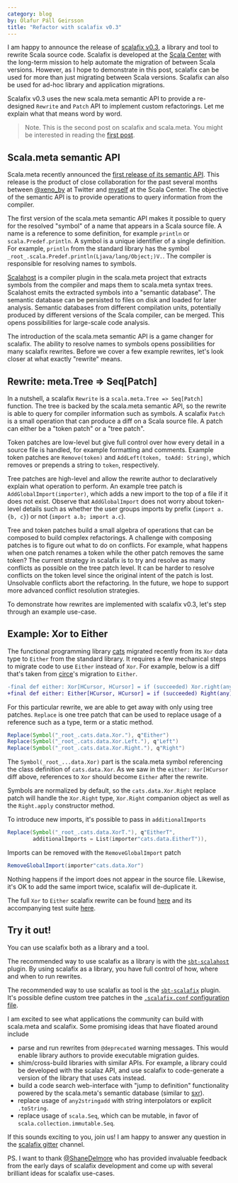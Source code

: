 ```yaml
---
category: blog
by: Ólafur Páll Geirsson
title: "Refactor with scalafix v0.3"
---
```


I am happy to announce the release of [scalafix v0.3][scalafix], a library and tool to rewrite Scala source code.
Scalafix is developed at the [Scala Center][sc] with the long-term mission to help automate the migration of between Scala versions.
However, as I hope to demonstrate in this post, scalafix can be used for more than just migrating between Scala versions.
Scalafix can also be used for ad-hoc library and application migrations.

Scalafix v0.3 uses the new scala.meta semantic API to provide a re-designed `Rewrite` and `Patch` API to implement custom refactorings.
Let me explain what that means word by word.

> Note. This is the second post on scalafix and scala.meta. You might be
> interested in reading the [first post](https://scala-lang.org/blog/2016/10/24/scalafix.html).

## Scala.meta semantic API

Scala.meta recently announced the [first release of its semantic API][meta-1.6].
This release is the product of close collaboration for the past several months between
[@xeno_by][] at Twitter and [myself][@olafurpg] at the Scala Center.
The objective of the semantic API is to provide operations to query information from the compiler.

The first version of the scala.meta semantic API makes it possible to query for the resolved "symbol" of a name that appears in a Scala source file.
A name is a reference to some definition, for example `println` or `scala.Predef.println`.
A symbol is a unique identifier of a single definition.
For example, `println` from the standard library has the symbol `_root_.scala.Predef.println(Ljava/lang/Object;)V.`.
The compiler is responsible for resolving names to symbols.

[Scalahost][] is a compiler plugin in the scala.meta project that extracts symbols from the compiler and maps them to scala.meta syntax trees.
Scalahost emits the extracted symbols into a "semantic database".
The semantic database can be persisted to files on disk and loaded for later analysis.
Semantic databases from different compilation units, potentially produced by different
versions of the Scala compiler, can be merged.
This opens possibilities for large-scale code analysis.

The introduction of the scala.meta semantic API is a game changer for scalafix.
The ability to resolve names to symbols opens possibilities for many scalafix rewrites.
Before we cover a few example rewrites, let's look closer at what exactly "rewrite" means.

## Rewrite: meta.Tree => Seq[Patch]
In a nutshell, a scalafix `Rewrite` is a `scala.meta.Tree => Seq[Patch]` function.
The tree is backed by the scala.meta semantic API, so the rewrite is able to query for compiler information such as symbols.
A scalafix `Patch` is a small operation that can produce a diff on a Scala source file.
A patch can either be a "token patch" or a "tree patch".

Token patches are low-level but give full control over how every detail in a source file is handled, for example formatting and comments.
Example token patches are `Remove(token)` and `AddLeft(token, toAdd: String)`, which removes or prepends a string to `token`, respectively.

Tree patches are high-level and allow the rewrite author to declaratively explain what operation to perform.
An example tree patch is `AddGlobalImport(importer)`, which adds a new import to the top of a file if it does not exist.
Observe that `AddGlobalImport` does not worry about token-level details such as whether the user groups imports by prefix (`import a.{b, c}`) or not (`import a.b; import a.c`).

Tree and token patches build a small algebra of operations that can be composed to build complex refactorings.
A challenge with composing patches is to figure out what to do on conflicts.
For example, what happens when one patch renames a token while the other patch removes the same token?
The current strategy in scalafix is to try and resolve as many conflicts as possible on the tree patch level.
It can be harder to resolve conflicts on the token level since the original intent of the patch is lost.
Unsolvable conflicts abort the refactoring.
In the future, we hope to support more advanced conflict resolution strategies.

To demonstrate how rewrites are implemented with scalafix v0.3, let's step through an example use-case.

## Example: Xor to Either

The functional programming library [cats][] migrated recently from its `Xor` data type to `Either` from the standard library.
It requires a few mechanical steps to migrate code to use `Either` instead of `Xor`.
For example, below is a diff that's taken from [circe][]'s migration to `Either`.

```diff
-final def either: Xor[HCursor, HCursor] = if (succeeded) Xor.right(any) else Xor.left(any)
+final def either: Either[HCursor, HCursor] = if (succeeded) Right(any) else Left(any)
```

For this particular rewrite, we are able to get away with only using tree patches.
`Replace` is one tree patch that can be used to replace usage of a reference such as a type, term or a static method.

```scala
Replace(Symbol("_root_.cats.data.Xor."), q"Either")
Replace(Symbol("_root_.cats.data.Xor.Left."), q"Left")
Replace(Symbol("_root_.cats.data.Xor.Right."), q"Right")
```

The `Symbol(_root_...data.Xor)` part is the scala.meta symbol referencing the class definition of `cats.data.Xor`.
As we saw in the `either: Xor[HCursor` diff above, references to `Xor` should become `Either` after the rewrite.

Symbols are normalized by default, so the `cats.data.Xor.Right` replace patch will handle the `Xor.Right` type, `Xor.Right` companion object as well as the `Right.apply` constructor method.

To introduce new imports, it's possible to pass in `additionalImports`

```scala
Replace(Symbol("_root_.cats.data.XorT."), q"EitherT",
        additionalImports = List(importer"cats.data.EitherT")),
```

Imports can be removed with the `RemoveGlobalImport` patch

```scala
RemoveGlobalImport(importer"cats.data.Xor")
```

Nothing happens if the import does not appear in the source file.
Likewise, it's OK to add the same import twice, scalafix will de-duplicate it.

The full `Xor` to `Either` scalafix rewrite can be found [here][xor2either] and its accompanying test
suite [here][xor2either-test].

## Try it out!
You can use scalafix both as a library and a tool.

The recommended way to use scalafix as a library is with the [`sbt-scalahost`][sbt-scalahost] plugin.
By using scalafix as a library, you have full control of how, where and when to run rewrites.

The recommended way to use scalafix as tool is the [`sbt-scalafix`][sbt-scalafix] plugin.
It's possible define custom tree patches in the [`.scalafix.conf` configuration file][config-patches].

I am excited to see what applications the community can build with scala.meta and scalafix.
Some promising ideas that have floated around include

- parse and run rewrites from `@deprecated` warning messages. This would enable
  library authors to provide executable migration guides.
- shim/cross-build libraries with similar APIs. For example,
  a library could be developed with the scalaz API, and use scalafix to
  code-generate a version of the library that uses cats instead.
- build a code search web-interface with "jump to definition" functionality
  powered by the scala.meta's semantic database (similar to [sxr][]).
- replace usage of `any2stringadd` with string interpolators or explicit `.toString`.
- replace usage of `scala.Seq`, which can be mutable, in favor of `scala.collection.immutable.Seq`.

If this sounds exciting to you, join us!
I am happy to answer any question in the [scalafix gitter][gitter] channel.

PS. I want to thank [@ShaneDelmore][] who has provided invaluable feedback from
the early days of scalafix development and come up with several brilliant ideas
for scalafix use-cases.


[sc]: https://scala.epfl.ch/
[sxr]: https://github.com/harrah/browse
[Scalahost]: https://github.com/scalameta/sbt-semantic-example
[@ShaneDelmore]: https://twitter.com/ShaneDelmore
[@olafurpg]: https://twitter.com/olafurpg
[@xeno_by]: https://twitter.com/xeno_by
[xor2either-test]: https://github.com/scalacenter/scalafix/blob/f61136fad79afcdbb03528ce78c7928afc6eafd6/scalafix-nsc/src/test/resources/syntactic/Xor2Either.source
[xor2either]: https://github.com/scalacenter/scalafix/blob/f61136fad79afcdbb03528ce78c7928afc6eafd6/core/src/main/scala/scalafix/rewrite/Xor2Either.scala
[circe]: https://github.com/circe/circe/pull/343/files
[cats]: https://github.com/typelevel/cats
[ghpages]: https://github.com/scalacenter/scalafix
[scalafix]: https://scalacenter.github.io/scalafix/#0.3.0
[sbt-scalafix]: https://scalacenter.github.io/scalafix/#sbt-scalafix
[sbt-scalahost]: https://scalacenter.github.io/scalafix/#sbt-scalahost
[install]: https://scalacenter.github.io/scalafix/#Installation
[meta-1.6]: https://github.com/scalameta/scalameta/blob/master/changelog/1.6.0.md#semantic-api
[config-patches]: https://scalacenter.github.io/scalafix/#patches
[gitter]: https://gitter.im/scalacenter/scalafix
